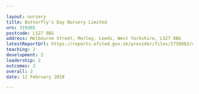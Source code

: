 ```yaml
---

layout: nursery
title: Butterfly's Day Nursery Limited
urn: 319385
postcode: LS27 8BG
address: Melbourne Street, Morley, Leeds, West Yorkshire, LS27 8BG
latestReportUrl: https://reports.ofsted.gov.uk/provider/files/2758963/urn/319385.pdf
teaching: 2
development: 2
leadership: 2
outcomes: 2
overall: 2
date: 12 February 2018

---
```

